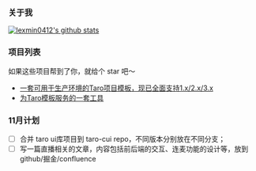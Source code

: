 ### 关于我

[![lexmin0412's github stats](https://github-readme-stats.vercel.app/api?username=lexmin0412)](https://github.com/lexmin0412/github-readme-stats)

### 项目列表

如果这些项目帮到了你，就给个 star 吧～

- [一套可用于生产环境的Taro项目模板，现已全面支持1.x/2.x/3.x](https://github.com/lexmin0412/taro-template)
- [为Taro模板服务的一套工具](https://github.com/lexmin0412/tarox)

### 11月计划

- [ ] 合并 taro ui库项目到 taro-cui repo，不同版本分别放在不同分支；
- [ ] 写一篇直播相关的文章，内容包括前后端的交互、连麦功能的设计等，放到github/掘金/confluence
